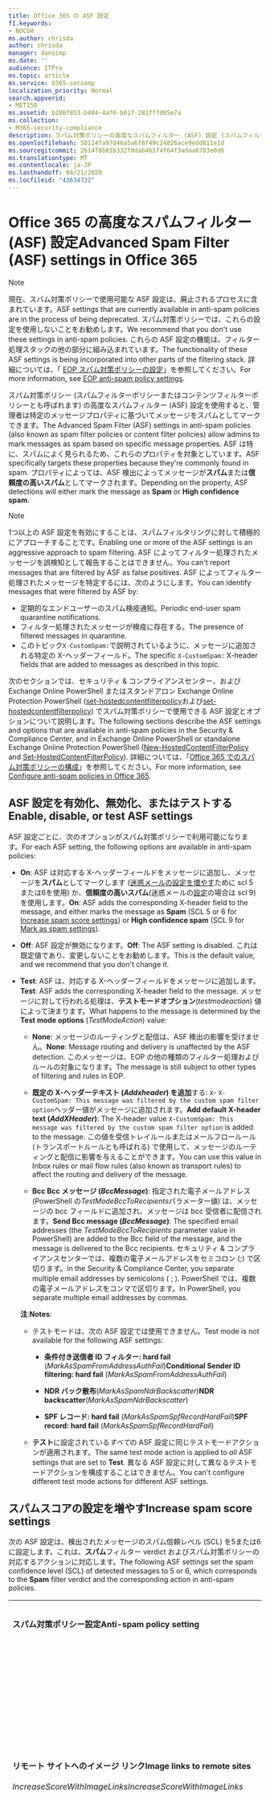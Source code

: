 ```yaml
---
title: Office 365 の ASF 設定
f1.keywords:
- NOCSH
ms.author: chrisda
author: chrisda
manager: dansimp
ms.date: ''
audience: ITPro
ms.topic: article
ms.service: O365-seccomp
localization_priority: Normal
search.appverid:
- MET150
ms.assetid: b286f853-b484-4af0-b01f-281fffd85e7a
ms.collection:
- M365-security-compliance
description: スパム対策ポリシーの高度なスパムフィルター (ASF) 設定 (スパムフィルターポリシーまたはコンテンツフィルターポリシーとも呼ばれる) を使用すると、管理者はスパムでよく使用される特定のメッセージプロパティを含むメッセージを識別できます。 プロパティによっては、ASF 検出によってメッセージがスパムまたは信頼度の高いスパムとしてマークされます。
ms.openlocfilehash: 58114fa97d46a5a6f6f49c24826ace9edd811e1d
ms.sourcegitcommit: 2614f8b81b332f8dab461f4f64f3adaa6703e0d6
ms.translationtype: MT
ms.contentlocale: ja-JP
ms.lasthandoff: 04/21/2020
ms.locfileid: "43634732"
---
```

# <a name="advanced-spam-filter-asf-settings-in-office-365"></a><span data-ttu-id="e1bd8-104">Office 365 の高度なスパムフィルター (ASF) 設定</span><span class="sxs-lookup"><span data-stu-id="e1bd8-104">Advanced Spam Filter (ASF) settings in Office 365</span></span>

> [!NOTE]
> <span data-ttu-id="e1bd8-105">現在、スパム対策ポリシーで使用可能な ASF 設定は、廃止されるプロセスに含まれています。</span><span class="sxs-lookup"><span data-stu-id="e1bd8-105">ASF settings that are currently available in anti-spam policies are in the process of being deprecated.</span></span> <span data-ttu-id="e1bd8-106">スパム対策ポリシーでは、これらの設定を使用しないことをお勧めします。</span><span class="sxs-lookup"><span data-stu-id="e1bd8-106">We recommend that you don't use these settings in anti-spam policies.</span></span> <span data-ttu-id="e1bd8-107">これらの ASF 設定の機能は、フィルター処理スタックの他の部分に組み込まれています。</span><span class="sxs-lookup"><span data-stu-id="e1bd8-107">The functionality of these ASF settings is being incorporated into other parts of the filtering stack.</span></span> <span data-ttu-id="e1bd8-108">詳細については、「 [EOP スパム対策ポリシーの設定](recommended-settings-for-eop-and-office365-atp.md#eop-anti-spam-policy-settings)」を参照してください。</span><span class="sxs-lookup"><span data-stu-id="e1bd8-108">For more information, see [EOP anti-spam policy settings](recommended-settings-for-eop-and-office365-atp.md#eop-anti-spam-policy-settings).</span></span>

<span data-ttu-id="e1bd8-109">スパム対策ポリシー (スパムフィルターポリシーまたはコンテンツフィルターポリシーとも呼ばれます) の高度なスパムフィルター (ASF) 設定を使用すると、管理者は特定のメッセージプロパティに基づいてメッセージをスパムとしてマークできます。</span><span class="sxs-lookup"><span data-stu-id="e1bd8-109">The Advanced Spam Filter (ASF) settings in anti-spam policies (also known as spam filter policies or content filter policies) allow admins to mark messages as spam based on specific message properties.</span></span> <span data-ttu-id="e1bd8-110">ASF は特に、スパムによく見られるため、これらのプロパティを対象としています。</span><span class="sxs-lookup"><span data-stu-id="e1bd8-110">ASF specifically targets these properties because they're commonly found in spam.</span></span> <span data-ttu-id="e1bd8-111">プロパティによっては、ASF 検出によってメッセージが**スパム**または**信頼度の高いスパム**としてマークされます。</span><span class="sxs-lookup"><span data-stu-id="e1bd8-111">Depending on the property, ASF detections will either mark the message as **Spam** or **High confidence spam**.</span></span>

> [!NOTE]
> <span data-ttu-id="e1bd8-112">1つ以上の ASF 設定を有効にすることは、スパムフィルタリングに対して積極的にアプローチすることです。</span><span class="sxs-lookup"><span data-stu-id="e1bd8-112">Enabling one or more of the ASF settings is an aggressive approach to spam filtering.</span></span> <span data-ttu-id="e1bd8-113">ASF によってフィルター処理されたメッセージを誤検知として報告することはできません。</span><span class="sxs-lookup"><span data-stu-id="e1bd8-113">You can't report messages that are filtered by ASF as false positives.</span></span> <span data-ttu-id="e1bd8-114">ASF によってフィルター処理されたメッセージを特定するには、次のようにします。</span><span class="sxs-lookup"><span data-stu-id="e1bd8-114">You can identify messages that were filtered by ASF by:</span></span> <ul><li><span data-ttu-id="e1bd8-115">定期的なエンドユーザーのスパム検疫通知。</span><span class="sxs-lookup"><span data-stu-id="e1bd8-115">Periodic end-user spam quarantine notifications.</span></span></li><li><span data-ttu-id="e1bd8-116">フィルター処理されたメッセージが検疫に存在する。</span><span class="sxs-lookup"><span data-stu-id="e1bd8-116">The presence of filtered messages in quarantine.</span></span></li><li><span data-ttu-id="e1bd8-117">このトピック`X-CustomSpam:`で説明されているように、メッセージに追加される特定の X-ヘッダーフィールド。</span><span class="sxs-lookup"><span data-stu-id="e1bd8-117">The specific `X-CustomSpam:` X-header fields that are added to messages as described in this topic.</span></span></li></ul>

<span data-ttu-id="e1bd8-118">次のセクションでは、セキュリティ & コンプライアンスセンター、および Exchange Online PowerShell またはスタンドアロン Exchange Online Protection PowerShell ([set-hostedcontentfilterpolicy](https://docs.microsoft.com/powershell/module/exchange/antispam-antimalware/new-hostedcontentfilterpolicy)および[set-hostedcontentfilterpolicy](https://docs.microsoft.com/powershell/module/exchange/antispam-antimalware/set-hostedcontentfilterpolicy)) でスパム対策ポリシーで使用できる ASF 設定とオプションについて説明します。</span><span class="sxs-lookup"><span data-stu-id="e1bd8-118">The following sections describe the ASF settings and options that are available in anti-spam policies in the Security & Compliance Center, and in Exchange Online PowerShell or standalone Exchange Online Protection PowerShell ([New-HostedContentFilterPolicy](https://docs.microsoft.com/powershell/module/exchange/antispam-antimalware/new-hostedcontentfilterpolicy) and [Set-HostedContentFilterPolicy](https://docs.microsoft.com/powershell/module/exchange/antispam-antimalware/set-hostedcontentfilterpolicy)).</span></span> <span data-ttu-id="e1bd8-119">詳細については、「[Office 365 でのスパム対策ポリシーの構成](configure-your-spam-filter-policies.md)」を参照してください。</span><span class="sxs-lookup"><span data-stu-id="e1bd8-119">For more information, see [Configure anti-spam policies in Office 365](configure-your-spam-filter-policies.md).</span></span>

## <a name="enable-disable-or-test-asf-settings"></a><span data-ttu-id="e1bd8-120">ASF 設定を有効化、無効化、またはテストする</span><span class="sxs-lookup"><span data-stu-id="e1bd8-120">Enable, disable, or test ASF settings</span></span>

<span data-ttu-id="e1bd8-121">ASF 設定ごとに、次のオプションがスパム対策ポリシーで利用可能になります。</span><span class="sxs-lookup"><span data-stu-id="e1bd8-121">For each ASF setting, the following options are available in anti-spam policies:</span></span>

- <span data-ttu-id="e1bd8-122">**On**: ASF は対応する X-ヘッダーフィールドをメッセージに追加し、メッセージを**スパム**としてマークします ([迷惑メールの設定を増やす](#increase-spam-score-settings)ために scl 5 または6を使用) か、**信頼度の高いスパム**(迷惑メールの[設定](#mark-as-spam-settings)の場合は scl 9) を使用します。</span><span class="sxs-lookup"><span data-stu-id="e1bd8-122">**On**: ASF adds the corresponding X-header field to the message, and either marks the message as **Spam** (SCL 5 or 6 for [Increase spam score settings](#increase-spam-score-settings)) or **High confidence spam** (SCL 9 for [Mark as spam settings](#mark-as-spam-settings)).</span></span>

- <span data-ttu-id="e1bd8-123">**Off**: ASF 設定が無効になります。</span><span class="sxs-lookup"><span data-stu-id="e1bd8-123">**Off**: The ASF setting is disabled.</span></span> <span data-ttu-id="e1bd8-124">これは既定値であり、変更しないことをお勧めします。</span><span class="sxs-lookup"><span data-stu-id="e1bd8-124">This is the default value, and we recommend that you don't change it.</span></span>

- <span data-ttu-id="e1bd8-125">**Test**: ASF は、対応する X-ヘッダーフィールドをメッセージに追加します。</span><span class="sxs-lookup"><span data-stu-id="e1bd8-125">**Test**: ASF adds the corresponding X-header field to the message.</span></span> <span data-ttu-id="e1bd8-126">メッセージに対して行われる処理は、**テストモードオプション**(*testmodeaction*) 値によって決まります。</span><span class="sxs-lookup"><span data-stu-id="e1bd8-126">What happens to the message is determined by the **Test mode options** (*TestModeAction*) value:</span></span>

  - <span data-ttu-id="e1bd8-127">**None**: メッセージのルーティングと配信は、ASF 検出の影響を受けません。</span><span class="sxs-lookup"><span data-stu-id="e1bd8-127">**None**: Message routing and delivery is unaffected by the ASF detection.</span></span> <span data-ttu-id="e1bd8-128">このメッセージは、EOP の他の種類のフィルター処理およびルールの対象になります。</span><span class="sxs-lookup"><span data-stu-id="e1bd8-128">The message is still subject to other types of filtering and rules in EOP.</span></span>

  - <span data-ttu-id="e1bd8-129">**既定の X-ヘッダーテキスト (*Addxheader*) を追加**する: x- `X-CustomSpam: This message was filtered by the custom spam filter option`ヘッダー値がメッセージに追加されます。</span><span class="sxs-lookup"><span data-stu-id="e1bd8-129">**Add default X-header text (*AddXHeader*)**: The X-header value `X-CustomSpam: This message was filtered by the custom spam filter option` is added to the message.</span></span> <span data-ttu-id="e1bd8-130">この値を受信トレイルールまたはメールフロールール (トランスポートルールとも呼ばれる) で使用して、メッセージのルーティングと配信に影響を与えることができます。</span><span class="sxs-lookup"><span data-stu-id="e1bd8-130">You can use this value in Inbox rules or mail flow rules (also known as transport rules) to affect the routing and delivery of the message.</span></span>

  - <span data-ttu-id="e1bd8-131">**Bcc Bcc メッセージ (*BccMessage*)**: 指定された電子メールアドレス (PowerShell の*TestModeBccToRecipients*パラメーター値) は、メッセージの bcc フィールドに追加され、メッセージは bcc 受信者に配信されます。</span><span class="sxs-lookup"><span data-stu-id="e1bd8-131">**Send Bcc message (*BccMessage*)**: The specified email addresses (the *TestModeBccToRecipients* parameter value in PowerShell) are added to the Bcc field of the message, and the message is delivered to the Bcc recipients.</span></span> <span data-ttu-id="e1bd8-132">セキュリティ & コンプライアンスセンターでは、複数の電子メールアドレスをセミコロン (;) で区切ります。</span><span class="sxs-lookup"><span data-stu-id="e1bd8-132">In the Security & Compliance Center, you separate multiple email addresses by semicolons ( ; ).</span></span> <span data-ttu-id="e1bd8-133">PowerShell では、複数の電子メールアドレスをコンマで区切ります。</span><span class="sxs-lookup"><span data-stu-id="e1bd8-133">In PowerShell, you separate multiple email addresses by commas.</span></span>

  <span data-ttu-id="e1bd8-134">**注**:</span><span class="sxs-lookup"><span data-stu-id="e1bd8-134">**Notes**:</span></span>

  - <span data-ttu-id="e1bd8-135">テストモードは、次の ASF 設定では使用できません。</span><span class="sxs-lookup"><span data-stu-id="e1bd8-135">Test mode is not available for the following ASF settings:</span></span>

    - <span data-ttu-id="e1bd8-136">**条件付き送信者 ID フィルター: hard fail** (*MarkAsSpamFromAddressAuthFail*)</span><span class="sxs-lookup"><span data-stu-id="e1bd8-136">**Conditional Sender ID filtering: hard fail** (*MarkAsSpamFromAddressAuthFail*)</span></span>

    - <span data-ttu-id="e1bd8-137">**NDR バック散布**(*MarkAsSpamNdrBackscatter*)</span><span class="sxs-lookup"><span data-stu-id="e1bd8-137">**NDR backscatter**(*MarkAsSpamNdrBackscatter*)</span></span>

    - <span data-ttu-id="e1bd8-138">**SPF レコード: hard fail** (*MarkAsSpamSpfRecordHardFail*)</span><span class="sxs-lookup"><span data-stu-id="e1bd8-138">**SPF record: hard fail** (*MarkAsSpamSpfRecordHardFail*)</span></span>

  - <span data-ttu-id="e1bd8-139">**テスト**に設定されている*すべて*の ASF 設定に同じテストモードアクションが適用されます。</span><span class="sxs-lookup"><span data-stu-id="e1bd8-139">The same test mode action is applied to *all* ASF settings that are set to **Test**.</span></span> <span data-ttu-id="e1bd8-140">異なる ASF 設定に対して異なるテストモードアクションを構成することはできません。</span><span class="sxs-lookup"><span data-stu-id="e1bd8-140">You can't configure different test mode actions for different ASF settings.</span></span>

## <a name="increase-spam-score-settings"></a><span data-ttu-id="e1bd8-141">スパムスコアの設定を増やす</span><span class="sxs-lookup"><span data-stu-id="e1bd8-141">Increase spam score settings</span></span>

<span data-ttu-id="e1bd8-142">次の ASF 設定は、検出されたメッセージのスパム信頼レベル (SCL) を5または6に設定します。これは、**スパム**フィルター verdict およびスパム対策ポリシーの対応するアクションに対応します。</span><span class="sxs-lookup"><span data-stu-id="e1bd8-142">The following ASF settings set the spam confidence level (SCL) of detected messages to 5 or 6, which corresponds to the **Spam** filter verdict and the corresponding action in anti-spam policies.</span></span>

||||
|:-----|:-----|:-----|
|<span data-ttu-id="e1bd8-143">**スパム対策ポリシー設定**</span><span class="sxs-lookup"><span data-stu-id="e1bd8-143">**Anti-spam policy setting**</span></span>|<span data-ttu-id="e1bd8-144">**説明**</span><span class="sxs-lookup"><span data-stu-id="e1bd8-144">**Description**</span></span>|<span data-ttu-id="e1bd8-145">**X-ヘッダーの追加**</span><span class="sxs-lookup"><span data-stu-id="e1bd8-145">**X-header added**</span></span>|
|<span data-ttu-id="e1bd8-146">**リモート サイトへのイメージ リンク**</span><span class="sxs-lookup"><span data-stu-id="e1bd8-146">**Image links to remote sites**</span></span> <br/><br/> <span data-ttu-id="e1bd8-147">*IncreaseScoreWithImageLinks*</span><span class="sxs-lookup"><span data-stu-id="e1bd8-147">*IncreaseScoreWithImageLinks*</span></span>|<span data-ttu-id="e1bd8-148">リモートサイトへ`<Img>`の HTML タグリンク (たとえば、http を使用する) を含むメッセージは、スパムとしてマークされます。</span><span class="sxs-lookup"><span data-stu-id="e1bd8-148">Messages that contain `<Img>` HTML tag links to remote sites (for example, using http) are marked as spam.</span></span>|`X-CustomSpam: Image links to remote sites`|
|<span data-ttu-id="e1bd8-149">**別のポートに対する URL リダイレクト**</span><span class="sxs-lookup"><span data-stu-id="e1bd8-149">**URL redirect to other port**</span></span> <br/><br/> <span data-ttu-id="e1bd8-150">*IncreaseScoreWithRedirectToOtherPort*</span><span class="sxs-lookup"><span data-stu-id="e1bd8-150">*IncreaseScoreWithRedirectToOtherPort*</span></span>|<span data-ttu-id="e1bd8-151">80 (HTTP)、8080 (代替 HTTP)、または 443 (HTTPS) 以外の TCP ポートにリダイレクトするハイパーリンクを含むメッセージは、スパムとしてマークされます。</span><span class="sxs-lookup"><span data-stu-id="e1bd8-151">Message that contain hyperlinks that redirect to TCP ports other than 80 (HTTP), 8080 (alternate HTTP), or 443 (HTTPS) are marked as spam.</span></span>|`X-CustomSpam: URL redirect to other port`|
|<span data-ttu-id="e1bd8-152">**URL 内の数値 IP アドレス**</span><span class="sxs-lookup"><span data-stu-id="e1bd8-152">**Numeric IP address in URL**</span></span> <br/><br/> <span data-ttu-id="e1bd8-153">*IncreaseScoreWithNumericIps*</span><span class="sxs-lookup"><span data-stu-id="e1bd8-153">*IncreaseScoreWithNumericIps*</span></span>|<span data-ttu-id="e1bd8-154">数値ベースの Url (通常は IP アドレス) を含むメッセージは、スパムとしてマークされます。</span><span class="sxs-lookup"><span data-stu-id="e1bd8-154">Messages that contain numeric-based URLs (typically, IP addresses) are marked as spam.</span></span>|`X-CustomSpam: Numeric IP in URL`|
|<span data-ttu-id="e1bd8-155">**.biz Web サイトまたは .info Web サイトへの URL**</span><span class="sxs-lookup"><span data-stu-id="e1bd8-155">**URL to .biz or .info websites**</span></span> <br/><br/> <span data-ttu-id="e1bd8-156">*IncreaseScoreWithBizOrInfoUrls*</span><span class="sxs-lookup"><span data-stu-id="e1bd8-156">*IncreaseScoreWithBizOrInfoUrls*</span></span>|<span data-ttu-id="e1bd8-157">メッセージの本文にある、\* または. info リンクを含むメッセージは、スパムとしてマークされます。</span><span class="sxs-lookup"><span data-stu-id="e1bd8-157">Messages that contain .biz or .info links in the body of the message are marked as spam.</span></span>|`X-CustomSpam: URL to .biz or .info websites`|
|

## <a name="mark-as-spam-settings"></a><span data-ttu-id="e1bd8-158">スパム設定としてマークする</span><span class="sxs-lookup"><span data-stu-id="e1bd8-158">Mark as spam settings</span></span>

<span data-ttu-id="e1bd8-159">次の ASF 設定では、検出されたメッセージの SCL を9に設定します。これは、**信頼度の高いスパム**フィルター verdict およびスパム対策ポリシーの対応するアクションに対応します。</span><span class="sxs-lookup"><span data-stu-id="e1bd8-159">The following ASF settings set the SCL of detected messages to 9, which corresponds to the **High confidence spam** filter verdict and the corresponding action in anti-spam policies.</span></span>

||||
|:-----|:-----|:-----|
|<span data-ttu-id="e1bd8-160">**スパム対策ポリシー設定**</span><span class="sxs-lookup"><span data-stu-id="e1bd8-160">**Anti-spam policy setting**</span></span>|<span data-ttu-id="e1bd8-161">**説明**</span><span class="sxs-lookup"><span data-stu-id="e1bd8-161">**Description**</span></span>|<span data-ttu-id="e1bd8-162">**X-ヘッダーの追加**</span><span class="sxs-lookup"><span data-stu-id="e1bd8-162">**X-header added**</span></span>|
|<span data-ttu-id="e1bd8-163">**空メッセージ**</span><span class="sxs-lookup"><span data-stu-id="e1bd8-163">**Empty messages**</span></span> <br/><br/> <span data-ttu-id="e1bd8-164">*MarkAsSpamEmptyMessages*</span><span class="sxs-lookup"><span data-stu-id="e1bd8-164">*MarkAsSpamEmptyMessages*</span></span>|<span data-ttu-id="e1bd8-165">件名がなく、メッセージ本文にコンテンツがないメッセージ。添付ファイルは、信頼度の高いスパムとしてマークされません。</span><span class="sxs-lookup"><span data-stu-id="e1bd8-165">Messages with no subject, no content in the message body, and no attachments are marked as high confidence spam.</span></span>|`X-CustomSpam: Empty Message`|
|<span data-ttu-id="e1bd8-166">**HTML 内の JavaScript または VBScript**</span><span class="sxs-lookup"><span data-stu-id="e1bd8-166">**JavaScript or VBScript in HTML**</span></span> <br/><br/> <span data-ttu-id="e1bd8-167">*MarkAsSpamJavaScriptInHtml*</span><span class="sxs-lookup"><span data-stu-id="e1bd8-167">*MarkAsSpamJavaScriptInHtml*</span></span>|<span data-ttu-id="e1bd8-168">HTML で JavaScript または Visual Basic Script Edition を使用するメッセージは、信頼度の高いスパムとしてマークされます。</span><span class="sxs-lookup"><span data-stu-id="e1bd8-168">Messages that use JavaScript or Visual Basic Script Edition in HTML are marked as high confidence spam.</span></span> <br/><br/> <span data-ttu-id="e1bd8-169">これらのスクリプト言語は、特定のアクションが自動的に実行されるように電子メールメッセージで使用されます。</span><span class="sxs-lookup"><span data-stu-id="e1bd8-169">These scripting languages are used in email messages to cause specific actions to automatically occur.</span></span>|`X-CustomSpam: Javascript or VBscript tags in HTML`|
|<span data-ttu-id="e1bd8-170">**HTML 内の Frame タグまたは IFrame タグ**</span><span class="sxs-lookup"><span data-stu-id="e1bd8-170">**Frame or IFrame tags in HTML**</span></span> <br><br/> <span data-ttu-id="e1bd8-171">*MarkAsSpamFramesInHtml*</span><span class="sxs-lookup"><span data-stu-id="e1bd8-171">*MarkAsSpamFramesInHtml*</span></span>|<span data-ttu-id="e1bd8-172">または`<iframe>` HTML `<frame>`タグを含むメッセージは、信頼度の高いスパムとしてマークされます。</span><span class="sxs-lookup"><span data-stu-id="e1bd8-172">Messages that contain `<frame>` or `<iframe>` HTML tags are marked as high confidence spam.</span></span> <br/><br/> <span data-ttu-id="e1bd8-173">これらのタグは、テキストやグラフィックスを表示するようにページを書式設定するために、電子メールメッセージで使用されます。</span><span class="sxs-lookup"><span data-stu-id="e1bd8-173">These tags are used in email messages to format the page for displaying text or graphics.</span></span>|`X-CustomSpam: IFRAME or FRAME in HTML`|
|<span data-ttu-id="e1bd8-174">**HTML 内の Object タグ**</span><span class="sxs-lookup"><span data-stu-id="e1bd8-174">**Object tags in HTML**</span></span> <br><br/> <span data-ttu-id="e1bd8-175">*MarkAsSpamObjectTagsInHtml*</span><span class="sxs-lookup"><span data-stu-id="e1bd8-175">*MarkAsSpamObjectTagsInHtml*</span></span>|<span data-ttu-id="e1bd8-176">HTML タグを`<object>`含むメッセージは、信頼度の高いスパムとしてマークされます。</span><span class="sxs-lookup"><span data-stu-id="e1bd8-176">Messages that contain `<object>` HTML tags are marked as high confidence spam.</span></span> <br/><br/> <span data-ttu-id="e1bd8-177">このタグを使用すると、プラグインまたはアプリケーションを HTML ウィンドウで実行できます。</span><span class="sxs-lookup"><span data-stu-id="e1bd8-177">This tag allows plug-ins or applications to run in an HTML window.</span></span>|`X-CustomSpam: Object tag in html`|
|<span data-ttu-id="e1bd8-178">**HTML 内の Embed タグ**</span><span class="sxs-lookup"><span data-stu-id="e1bd8-178">**Embed tags in HTML**</span></span> <br><br/> <span data-ttu-id="e1bd8-179">*MarkAsSpamEmbedTagsInHtml*</span><span class="sxs-lookup"><span data-stu-id="e1bd8-179">*MarkAsSpamEmbedTagsInHtml*</span></span>|<span data-ttu-id="e1bd8-180">HTML タグを`<embed>`含むメッセージは、信頼度の高いスパムとしてマークされます。</span><span class="sxs-lookup"><span data-stu-id="e1bd8-180">Message that contain `<embed>` HTML tags are marked as high confidence spam.</span></span> <br/><br/> <span data-ttu-id="e1bd8-181">このタグにより、さまざまな種類のドキュメントを HTML ドキュメントに埋め込むことができます (例: サウンド、ムービー、画像)。</span><span class="sxs-lookup"><span data-stu-id="e1bd8-181">This tag allows the embedding of different kinds of documents of varying data types in an HTML document (for example, sounds, movies, or pictures).</span></span>|`X-CustomSpam: Embed tag in html`|
|<span data-ttu-id="e1bd8-182">**HTML 内の Form タグ**</span><span class="sxs-lookup"><span data-stu-id="e1bd8-182">**Form tags in HTML**</span></span> <br><br/> <span data-ttu-id="e1bd8-183">*MarkAsSpamFormTagsInHtml*</span><span class="sxs-lookup"><span data-stu-id="e1bd8-183">*MarkAsSpamFormTagsInHtml*</span></span>|<span data-ttu-id="e1bd8-184">HTML タグを`<form>`含むメッセージは、信頼度の高いスパムとしてマークされます。</span><span class="sxs-lookup"><span data-stu-id="e1bd8-184">Messages that contain `<form>` HTML tags are marked as high confidence spam.</span></span> <br/><br/> <span data-ttu-id="e1bd8-185">このタグは、web サイトフォームを作成するために使用されます。</span><span class="sxs-lookup"><span data-stu-id="e1bd8-185">This tag is used to create website forms.</span></span> <span data-ttu-id="e1bd8-186">広告メールには、受信者から情報を要求するために、このタグが含まれていることがよくあります。</span><span class="sxs-lookup"><span data-stu-id="e1bd8-186">Email advertisements often include this tag to solicit information from the recipient.</span></span>|`X-CustomSpam: Form tag in html`|
|<span data-ttu-id="e1bd8-187">**HTML 内の Web バグ**</span><span class="sxs-lookup"><span data-stu-id="e1bd8-187">**Web bugs in HTML**</span></span> <br><br/> <span data-ttu-id="e1bd8-188">*MarkAsSpamWebBugsInHtml*</span><span class="sxs-lookup"><span data-stu-id="e1bd8-188">*MarkAsSpamWebBugsInHtml*</span></span>|<span data-ttu-id="e1bd8-189">*Web バグ*( *web ビーコン*とも呼ばれます) は、電子メールメッセージでメッセージが開封されたかどうかを判断するために使用するグラフィック要素 (多くの場合、1ピクセル×1ピクセルです) です。</span><span class="sxs-lookup"><span data-stu-id="e1bd8-189">A *web bug* (also known as a *web beacon*) is a graphic element (often as small as one pixel by one pixel) that's used in email messages to determine whether the message was read.</span></span> <br/><br/> <span data-ttu-id="e1bd8-190">Web バグが含まれているメッセージは、信頼度の高いスパムとしてマークされます。</span><span class="sxs-lookup"><span data-stu-id="e1bd8-190">Messages that contains web bugs are marked as high confidence spam.</span></span> <br/><br/> <span data-ttu-id="e1bd8-191">正当なニュースレターでは web バグを使用することもありますが、多くの場合、プライバシーの侵害を検討しています。</span><span class="sxs-lookup"><span data-stu-id="e1bd8-191">Legitimate newsletters might use web bugs, although many consider this an invasion of privacy.</span></span> |`X-CustomSpam: Web bug`|
|<span data-ttu-id="e1bd8-192">**機密用語の適用**</span><span class="sxs-lookup"><span data-stu-id="e1bd8-192">**Apply sensitive word list**</span></span> <br><br/> <span data-ttu-id="e1bd8-193">*MarkAsSpamSensitiveWordList*</span><span class="sxs-lookup"><span data-stu-id="e1bd8-193">*MarkAsSpamSensitiveWordList*</span></span>|<span data-ttu-id="e1bd8-194">Microsoft は、不快感を与える可能性のあるメッセージに関連付けられている単語の動的ではなく、編集可能ではないリストを保持しています。</span><span class="sxs-lookup"><span data-stu-id="e1bd8-194">Microsoft maintains a dynamic but non-editable list of words that are associated with potentially offensive messages.</span></span> <br/><br/> <span data-ttu-id="e1bd8-195">件名またはメッセージ本文の機密単語リストからの単語が含まれているメッセージは、信頼度の高いスパムとしてマークされます。</span><span class="sxs-lookup"><span data-stu-id="e1bd8-195">Messages that contain words from the sensitive word list in the subject or message body are marked as high confidence spam.</span></span>|`X-CustomSpam: Sensitive word in subject/body`|
|<span data-ttu-id="e1bd8-196">**SPF レコード:Hard Fail**</span><span class="sxs-lookup"><span data-stu-id="e1bd8-196">**SPF record: hard fail**</span></span> <br><br/> <span data-ttu-id="e1bd8-197">*MarkAsSpamSpfRecordHardFail*</span><span class="sxs-lookup"><span data-stu-id="e1bd8-197">*MarkAsSpamSpfRecordHardFail*</span></span>|<span data-ttu-id="e1bd8-198">送信元の電子メールドメインに対して DNS の SPF Sender Policy Framework (SPF) レコードに指定されていない IP アドレスから送信されたメッセージは、信頼度の高いスパムとしてマークされます。</span><span class="sxs-lookup"><span data-stu-id="e1bd8-198">Messages sent from an IP address that isn't specified in the SPF Sender Policy Framework (SPF) record in DNS for the source email domain are marked as high confidence spam.</span></span> <br/><br/> <span data-ttu-id="e1bd8-199">この設定ではテストモードを使用できません。</span><span class="sxs-lookup"><span data-stu-id="e1bd8-199">Test mode is not available for this setting.</span></span>|`X-CustomSpam: SPF Record Fail`|
|<span data-ttu-id="e1bd8-200">**条件付き Sender ID フィルター処理:Hard Fail**</span><span class="sxs-lookup"><span data-stu-id="e1bd8-200">**Conditional Sender ID filtering: hard fail**</span></span> <br><br/> <span data-ttu-id="e1bd8-201">*MarkAsSpamFromAddressAuthFail*</span><span class="sxs-lookup"><span data-stu-id="e1bd8-201">*MarkAsSpamFromAddressAuthFail*</span></span>|<span data-ttu-id="e1bd8-202">条件付き Sender ID チェックにハードエラーが発生するメッセージは、スパムとしてマークされます。</span><span class="sxs-lookup"><span data-stu-id="e1bd8-202">Messages that hard fail a conditional Sender ID check are marked as spam.</span></span> <br/><br/> <span data-ttu-id="e1bd8-203">この設定は、SPF チェックと Sender ID チェックを組み合わせて、偽造された送信者を含むメッセージヘッダーから保護するのに役立ちます。</span><span class="sxs-lookup"><span data-stu-id="e1bd8-203">This setting combines an SPF check with a Sender ID check to help protect against message headers that contain forged senders.</span></span> <br/><br/> <span data-ttu-id="e1bd8-204">この設定ではテストモードを使用できません。</span><span class="sxs-lookup"><span data-stu-id="e1bd8-204">Test mode is not available for this setting.</span></span>|`X-CustomSpam: SPF From Record Fail`|
|<span data-ttu-id="e1bd8-205">**NDR バックスキャター**</span><span class="sxs-lookup"><span data-stu-id="e1bd8-205">**NDR backscatter**</span></span> <br><br/> <span data-ttu-id="e1bd8-206">*MarkAsSpamNdrBackscatter*</span><span class="sxs-lookup"><span data-stu-id="e1bd8-206">*MarkAsSpamNdrBackscatter*</span></span>|<span data-ttu-id="e1bd8-207">*Backscatter*は、電子メールメッセージ内の偽造された送信者によって発生した、不要な配信不能レポート (ndr またはバウンスメッセージとも呼ばれる) です。</span><span class="sxs-lookup"><span data-stu-id="e1bd8-207">*Backscatter* is useless non-delivery reports (also known as NDRs or bounce messages) caused by forged senders in email messages.</span></span> <span data-ttu-id="e1bd8-208">詳細については、「 [Backscatter messages AND EOP](backscatter-messages-and-eop.md)」を参照してください。</span><span class="sxs-lookup"><span data-stu-id="e1bd8-208">For more information, see [Backscatter messages and EOP](backscatter-messages-and-eop.md).</span></span> <br/><br/> <span data-ttu-id="e1bd8-209">正当な ndr が配信され、バックスキャターがスパムとしてマークされているため、次の環境でこの設定を構成する必要はありません。</span><span class="sxs-lookup"><span data-stu-id="e1bd8-209">You don't need to configure this setting in the following environments, because legitimate NDRs are delivered, and backscatter is marked as spam:</span></span> <ul><li><span data-ttu-id="e1bd8-210">Microsoft 365 組織と Exchange Online メールボックス</span><span class="sxs-lookup"><span data-stu-id="e1bd8-210">Microsoft 365 organizations with Exchange Online mailboxes.</span></span></li><li><span data-ttu-id="e1bd8-211">EOP を経由して*送信*電子メールをルーティングする社内電子メール組織。</span><span class="sxs-lookup"><span data-stu-id="e1bd8-211">On-premises email organizations where you route *outbound* email through EOP.</span></span></li></ul><br/> <span data-ttu-id="e1bd8-212">受信メールを社内メールボックスに保護するスタンドアロン EOP 環境では、この設定をオンまたはオフにすると、次の結果が得られます。</span><span class="sxs-lookup"><span data-stu-id="e1bd8-212">In standalone EOP environments that protect inbound email to on-premises mailboxes, turning this setting on or off has the following result:</span></span> <ul><li> <span data-ttu-id="e1bd8-213">**オン**: 正当な ndr が配信され、バックスキャターがスパムとしてマークされます。</span><span class="sxs-lookup"><span data-stu-id="e1bd8-213">**On**: Legitimate NDRs are delivered, and backscatter is marked as spam.</span></span></li><li><span data-ttu-id="e1bd8-214">**Off**: 正当な ndr とバックスキャッターが通常のスパムフィルタリングを通過します。</span><span class="sxs-lookup"><span data-stu-id="e1bd8-214">**Off**: Legitimate NDRs and backscatter go through normal spam filtering.</span></span> <span data-ttu-id="e1bd8-215">正当な Ndr は、元のメッセージの送信者に配信されます。</span><span class="sxs-lookup"><span data-stu-id="e1bd8-215">Most legitimate NDRs will be delivered to the original message sender.</span></span> <span data-ttu-id="e1bd8-216">すべてではありませんが、一部のバックスキャターは、信頼度の高いスパムとしてマークされます。</span><span class="sxs-lookup"><span data-stu-id="e1bd8-216">Some, but not all, backscatter are marked as high confidence spam.</span></span> <span data-ttu-id="e1bd8-217">定義上、バックスキャターは、元の送信者ではなく、スプーフィングされた送信者にのみ配信できます。</span><span class="sxs-lookup"><span data-stu-id="e1bd8-217">By definition, backscatter can only be delivered to the spoofed sender, not to the original sender.</span></span></li></ul><br/> <span data-ttu-id="e1bd8-218">この設定ではテストモードを使用できません。</span><span class="sxs-lookup"><span data-stu-id="e1bd8-218">Test mode is not available for this setting.</span></span>|`X-CustomSpam: Backscatter NDR`|
|
